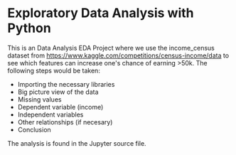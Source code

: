 # Exploratory Data Analysis with Python

This is an Data Analysis EDA Project where we use the income_census dataset from https://www.kaggle.com/competitions/census-income/data to see which features can increase one's chance of earning >50k. The following steps would be taken:

- Importing the necessary libraries
- Big picture view of the data
- Missing values
- Dependent variable (income)
- Independent variables
- Other relationships (if necesary)
- Conclusion

The analysis is found in the Jupyter source file.

